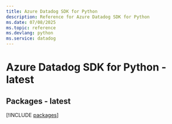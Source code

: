 ```yaml
---
title: Azure Datadog SDK for Python
description: Reference for Azure Datadog SDK for Python
ms.date: 07/08/2025
ms.topic: reference
ms.devlang: python
ms.service: datadog
---
```

# Azure Datadog SDK for Python - latest
## Packages - latest
[!INCLUDE [packages](datadog-index.md)]